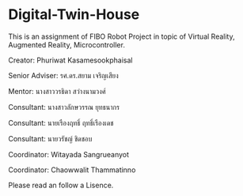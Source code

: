# Digital-Twin-House
This is an assignment of FIBO Robot Project in topic of Virtual Reality, Augmented Reality, Microcontroller.

Creator: Phuriwat Kasamesookphaisal

Senior Adviser: รศ.ดร.สยาม เจริญเสียง

Mentor: นางสาววรธิดา สว่างนามวงศ์

Consultant: นางสาวลักษวรรณ ยุทธนากร

Consultant: นายเรืองฤทธิ์ ฤทธิ์เรืองเดช

Consultant: นายวรัชญ์ ชิดชอบ

Coordinator: Witayada Sangrueanyot

Coordinator: Chaowwalit Thammatinno

Please read an follow a Lisence.
